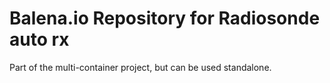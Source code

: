 # Balena.io Repository for Radiosonde auto rx #
Part of the multi-container project, but can be used standalone.
